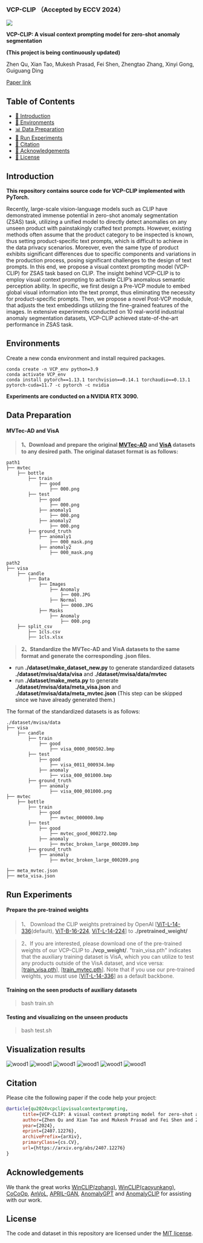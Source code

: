 ### VCP-CLIP （Accepted by ECCV 2024）
![](figures/Framework.png)

**VCP-CLIP: A visual context prompting model for zero-shot anomaly segmentation**

**(This project is being continuously updated)**

Zhen Qu, Xian Tao, Mukesh Prasad, Fei Shen, Zhengtao Zhang, Xinyi Gong, Guiguang Ding

[Paper link](https://arxiv.org/pdf/2407.12276)

## Table of Contents
* [📖 Introduction](#introduction)
* [🔧 Environments](#environments)
* [📊 Data Preparation](#data-preparation)
* [🚀 Run Experiments](#run-experiments)
* [🔗 Citation](#citation)
* [🙏 Acknowledgements](#acknowledgements)
* [📜 License](#license)

## Introduction
**This repository contains source code for VCP-CLIP implemented with PyTorch.** 


Recently, large-scale vision-language models such as CLIP have demonstrated immense potential in zero-shot anomaly segmentation (ZSAS) task, utilizing a unified model to directly detect anomalies on any unseen product with painstakingly crafted text prompts. However, existing methods often assume that the product category to be inspected is known, thus setting product-specific text prompts, which is difficult to achieve in the data privacy scenarios. Moreover, even the same type of product exhibits significant differences due to specific components and variations in the production process, posing significant challenges to the design of text prompts. In this end, we propose a visual context prompting model (VCP-CLIP) for ZSAS task based on CLIP. The insight behind VCP-CLIP is to employ visual context prompting to activate CLIP’s anomalous semantic perception ability. In specific, we first design a Pre-VCP module to embed global visual information into the text prompt, thus eliminating the necessity for product-specific prompts. Then, we propose a novel Post-VCP module, that adjusts the text embeddings utilizing the fine-grained features of the images. In extensive experiments conducted on 10 real-world industrial anomaly segmentation datasets, VCP-CLIP achieved state-of-the-art performance in ZSAS task.


## Environments
Create a new conda environment and install required packages.
```
conda create -n VCP_env python=3.9
conda activate VCP_env
conda install pytorch==1.13.1 torchvision==0.14.1 torchaudio==0.13.1 pytorch-cuda=11.7 -c pytorch -c nvidia
```

**Experiments are conducted on a NVIDIA RTX 3090.**


## Data Preparation
 
#### MVTec-AD and VisA 

> **1、Download and prepare the original [MVTec-AD](https://www.mvtec.com/company/research/datasets/mvtec-ad) and [VisA](https://amazon-visual-anomaly.s3.us-west-2.amazonaws.com/VisA_20220922.tar) datasets to any desired path. The original dataset format is as follows:**

```
path1
├── mvtec
    ├── bottle
        ├── train
            ├── good
                ├── 000.png
        ├── test
            ├── good
                ├── 000.png
            ├── anomaly1
                ├── 000.png
            ├── anomaly2
                ├── 000.png
        ├── ground_truth
            ├── anomaly1
                ├── 000_mask.png
            ├── anomaly2
                ├── 000_mask.png
```

```
path2
├── visa
    ├── candle
        ├── Data
            ├── Images
                ├── Anomaly
                    ├── 000.JPG
                ├── Normal
                    ├── 0000.JPG
            ├── Masks
                ├── Anomaly
                    ├── 000.png
    ├── split_csv
        ├── 1cls.csv
        ├── 1cls.xlsx
```

> **2、Standardize the MVTec-AD and VisA datasets to the same format and generate the corresponding .json files.**

- run **./dataset/make_dataset_new.py** to generate standardized datasets **./dataset/mvisa/data/visa** and **./dataset/mvisa/data/mvtec**
- run **./dataset/make_meta.py** to generate **./dataset/mvisa/data/meta_visa.json** and **./dataset/mvisa/data/meta_mvtec.json** (This step can be skipped since we have already generated them.)

The format of the standardized datasets is as follows:

```
./dataset/mvisa/data
├── visa
    ├── candle
        ├── train
            ├── good
                ├── visa_0000_000502.bmp
        ├── test
            ├── good
                ├── visa_0011_000934.bmp
            ├── anomaly
                ├── visa_000_001000.bmp
        ├── ground_truth
            ├── anomaly
                ├── visa_000_001000.png
├── mvtec
    ├── bottle
        ├── train
            ├── good
                ├── mvtec_000000.bmp
        ├── test
            ├── good
                ├── mvtec_good_000272.bmp
            ├── anomaly
                ├── mvtec_broken_large_000209.bmp
        ├── ground_truth
            ├── anomaly
                ├── mvtec_broken_large_000209.png

├── meta_mvtec.json
├── meta_visa.json
```

## Run Experiments

#### Prepare the pre-trained weights
> 1、 Download the CLIP weights pretrained by OpenAI [[ViT-L-14-336](https://openaipublic.azureedge.net/clip/models/3035c92b350959924f9f00213499208652fc7ea050643e8b385c2dac08641f02/ViT-L-14-336px.pt)(default),  [ViT-B-16-224](https://openaipublic.azureedge.net/clip/models/5806e77cd80f8b59890b7e101eabd078d9fb84e6937f9e85e4ecb61988df416f/ViT-B-16.pt), [ViT-L-14-224](https://openaipublic.azureedge.net/clip/models/b8cca3fd41ae0c99ba7e8951adf17d267cdb84cd88be6f7c2e0eca1737a03836/ViT-L-14.pt)] to **./pretrained_weight/**

> 2、If you are interested, please download one of the pre-trained weights of our VCP-CLIP to **./vcp_weight/**. "train_visa.pth" indicates that the auxiliary training dataset is VisA, which you can utilize to test any products outside of the VisA dataset, and vice versa:   [[train_visa.pth](https://drive.google.com/file/d/1MOTaN2hf6ejraTzax6Fnr0fa_b2ZMzjN/view?usp=drive_link)], [[train_mvtec.pth](https://drive.google.com/file/d/1uJE25wx2OgSbVPMhR2rbOO5ey0r9UkTr/view?usp=drive_link)]. Note that if you use our pre-trained weights, you must use [[ViT-L-14-336](https://openaipublic.azureedge.net/clip/models/3035c92b350959924f9f00213499208652fc7ea050643e8b385c2dac08641f02/ViT-L-14-336px.pt)] as a default backbone.

#### Training on the seen products of auxiliary datasets

> bash train.sh

#### Testing and visualizing on the unseen products

> bash test.sh

## Visualization results

![wood1](figures/GIF_1.gif) ![wood1](figures/GIF_2.gif) ![wood1](figures/GIF_3.gif) ![wood1](figures/GIF_4.gif) ![wood1](figures/GIF_5.gif) ![wood1](figures/GIF_6.gif)

## Citation
Please cite the following paper if the code help your project:

```bibtex
@article{qu2024vcpclipvisualcontextprompting,
      title={VCP-CLIP: A visual context prompting model for zero-shot anomaly segmentation}, 
      author={Zhen Qu and Xian Tao and Mukesh Prasad and Fei Shen and Zhengtao Zhang and Xinyi Gong and Guiguang Ding},
      year={2024},
      eprint={2407.12276},
      archivePrefix={arXiv},
      primaryClass={cs.CV},
      url={https://arxiv.org/abs/2407.12276}
}
```

## Acknowledgements

We thank the great works [WinCLIP(zqhang)](https://github.com/zqhang/Accurate-WinCLIP-pytorch), [WinCLIP(caoyunkang)](https://github.com/caoyunkang/WinClip), [CoCoOp](https://github.com/KaiyangZhou/CoOp), [AnVoL](https://github.com/hq-deng/AnoVL), [APRIL-GAN](https://github.com/ByChelsea/VAND-APRIL-GAN), [AnomalyGPT](https://github.com/CASIA-IVA-Lab/AnomalyGPT) and [AnomalyCLIP](https://github.com/zqhang/AnomalyCLIP) for assisting with our work.

## License
The code and dataset in this repository are licensed under the [MIT license](https://mit-license.org/).
